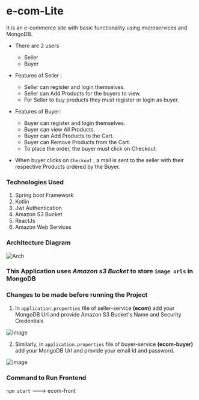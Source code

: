 # e-com-Lite
It is an e-commerce site with basic functionality using microservices and MongoDB.

* There are 2 users
    * Seller
    * Buyer

* Features of Seller :
    * Seller can register and login themselves.
    * Seller can Add Products for the buyers to view.
    * For Seller to buy products they must register or login as buyer.

* Features of Buyer:
    * Buyer can register and login themselves.
    * Buyer can view All Products.
    * Buyer can Add Products to the Cart.
    * Buyer can Remove Products from the Cart.
    * To place the order, the buyer must click on Checkout.

* When buyer clicks on ```Checkout``` , a mail is sent to the seller with their respective Products ordered by the Buyer.

### Technologies Used
1. Spring boot Framework
2. Kotlin
3. Jwt Authentication
4. Amazon S3 Bucket
5. ReactJs
6. Amazon Web Services

### Architecture Diagram
![Arch](https://user-images.githubusercontent.com/42665547/151505916-f70cdd1e-8523-48df-9a34-7c3a4f9119c6.png)

### **This Application uses _Amazon s3 Bucket_ to store ``image urls`` in MongoDB**

### Changes to be made before running the Project
1. In `application.properties` file of seller-service **(ecom)** add your MongoDB Url and provide Amazon S3 Bucket's Name and Security Credentials

![image](https://user-images.githubusercontent.com/42665547/151506680-7610d5cb-0569-4be8-adc7-3ffbbd90b604.png)

2. Similarly, in `application.properties` file of buyer-service **(ecom-buyer)** add your MongoDB Url and provide your email Id and password.

![image](https://user-images.githubusercontent.com/42665547/151506997-93cdf747-241d-44aa-afff-824646474235.png)

### Command to Run Frontend

``npm start``  ---> ecom-front






